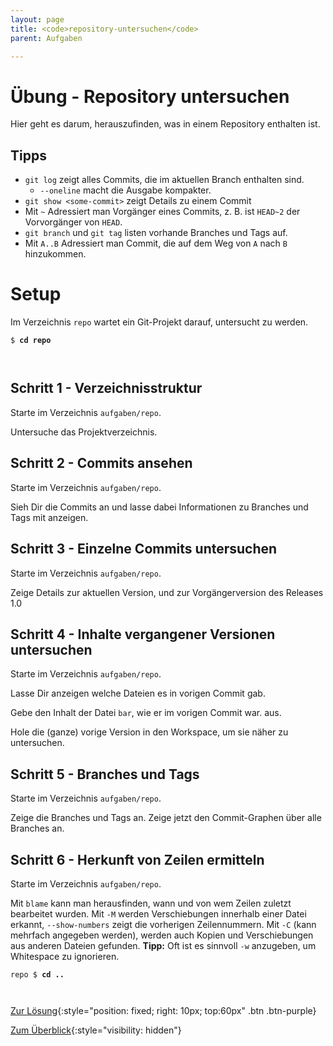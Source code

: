 ```yaml
---
layout: page
title: <code>repository-untersuchen</code>
parent: Aufgaben

---
```

# Übung - Repository untersuchen

Hier geht es darum, herauszufinden, was in einem Repository enthalten ist.

## Tipps

* `git log` zeigt alles Commits, die im aktuellen Branch enthalten sind.
  - `--oneline` macht die Ausgabe kompakter.
* `git show <some-commit>` zeigt Details zu einem Commit
* Mit `~` Adressiert man Vorgänger eines Commits, 
  z. B. ist `HEAD~2` der Vorvorgänger von `HEAD`.
* `git branch` und `git tag` listen vorhande Branches und Tags auf.
* Mit `A..B` Adressiert man Commit, die auf dem Weg
  von `A` nach `B` hinzukommen. 

# Setup

Im Verzeichnis `repo` wartet ein Git-Projekt darauf,
untersucht zu werden. 



<pre><code>$ <b>cd repo</b><br><br><br></code></pre>


## Schritt 1 - Verzeichnisstruktur

Starte im Verzeichnis `aufgaben/repo`.

Untersuche das Projektverzeichnis.

## Schritt 2 - Commits ansehen

Starte im Verzeichnis `aufgaben/repo`.

Sieh Dir die Commits an und lasse dabei Informationen 
zu Branches und Tags mit anzeigen.

## Schritt 3 - Einzelne Commits untersuchen

Starte im Verzeichnis `aufgaben/repo`.

Zeige Details zur aktuellen Version,
und zur Vorgängerversion des Releases 1.0

## Schritt 4 - Inhalte vergangener Versionen untersuchen

Starte im Verzeichnis `aufgaben/repo`.

Lasse Dir anzeigen welche Dateien es in vorigen Commit gab.

Gebe den Inhalt der Datei `bar`,  wie er im vorigen Commit war. aus.

Hole die (ganze) vorige Version in den Workspace, um sie näher zu untersuchen.

## Schritt 5 - Branches und Tags

Starte im Verzeichnis `aufgaben/repo`.

Zeige die Branches und Tags an.
Zeige jetzt den Commit-Graphen über alle Branches an.

## Schritt 6 - Herkunft von Zeilen ermitteln

Starte im Verzeichnis `aufgaben/repo`.

Mit `blame` kann man herausfinden, wann und von wem Zeilen
zuletzt bearbeitet wurden.
Mit `-M` werden Verschiebungen innerhalb einer Datei erkannt, 
`--show-numbers` zeigt die vorherigen Zeilennummern.
Mit `-C` (kann mehrfach angegeben werden), werden auch Kopien
und Verschiebungen aus anderen Dateien gefunden.
**Tipp:**  Oft ist es sinnvoll `-w` anzugeben, um Whitespace zu ignorieren.


<pre><code>repo $ <b>cd ..</b><br><br><br></code></pre>


[Zur Lösung](loesung-repository-untersuchen.html){:style="position: fixed; right: 10px; top:60px" .btn .btn-purple}

[Zum Überblick](../../ueberblick.html){:style="visibility: hidden"}

